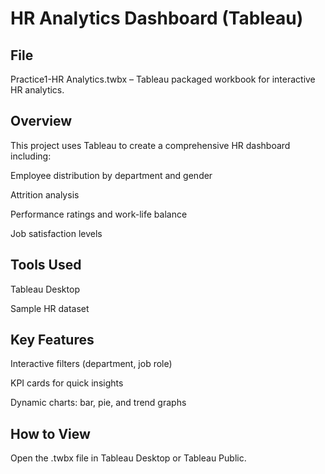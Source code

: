 # HR Analytics Dashboard (Tableau)

## File
Practice1-HR Analytics.twbx – Tableau packaged workbook for interactive HR analytics.

## Overview
This project uses Tableau to create a comprehensive HR dashboard including:

Employee distribution by department and gender

Attrition analysis

Performance ratings and work-life balance

Job satisfaction levels

## Tools Used
Tableau Desktop

Sample HR dataset

## Key Features
Interactive filters (department, job role)

KPI cards for quick insights

Dynamic charts: bar, pie, and trend graphs

## How to View
Open the .twbx file in Tableau Desktop or Tableau Public.
